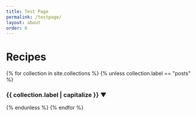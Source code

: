 ```yaml
---
title: Test Page
permalink: /testpage/
layout: about
order: 6
---
```

<html>
  <body>
    <h1>Recipes</h1>
    <div>
      {% for collection in site.collections %}
        {% unless collection.label == "posts" %}
          <h3 style="cursor: pointer;" onclick="toggleGrid('{{ collection.label }}')">
            {{ collection.label | capitalize }}
            <span id="{{ collection.label }}-caret" style="display: inline-block; transform: rotate(0deg); transition: transform 0.3s;">▼</span>
          </h3>
          <div id="{{ collection.label }}-grid" style="display: none; grid-template-columns: repeat(3, 1fr); gap: 10px; transition: max-height 0.3s ease, opacity 0.3s ease; overflow: hidden; max-height: 0; opacity: 0;">
            {% for recipe in collection.docs %}
              <div style="text-align: center;">
                <a href="{{ recipe.url }}"><img src="{{ recipe.image }}" alt="{{ recipe.title }}" style="width: 200px; height: 250px;"></a>
                <p><a href="{{ recipe.url }}">{{ recipe.title }}</a></p>
              </div>
            {% endfor %}
          </div>
          <script>
            function toggleGrid(gridId) {
              const grid = document.getElementById(`${gridId}-grid`);
              const caret = document.getElementById(`${gridId}-caret`);
              if (grid.style.maxHeight === "0px" || grid.style.maxHeight === "") {
                grid.style.maxHeight = grid.scrollHeight + "px";
                grid.style.opacity = "1";
                caret.style.transform = "rotate(180deg)";
              }
              else {
                grid.style.maxHeight = "0px";
                grid.style.opacity = "0";
                caret.style.transform = "rotate(0deg)";
              }
            }
          </script>
        {% endunless %}
      {% endfor %}
    </div>
  </body>
</html>
